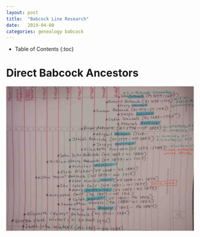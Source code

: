 ```yaml
---
layout: post
title:  "Babcock Line Research"
date:   2019-04-08
categories: genealogy babcock
---
```


  * Table of Contents
  {:toc}

# Direct Babcock Ancestors

![Direct Ancestors of the Babcock Line](/assets/genealogy/babcock.direct.ancestors.jpg)

